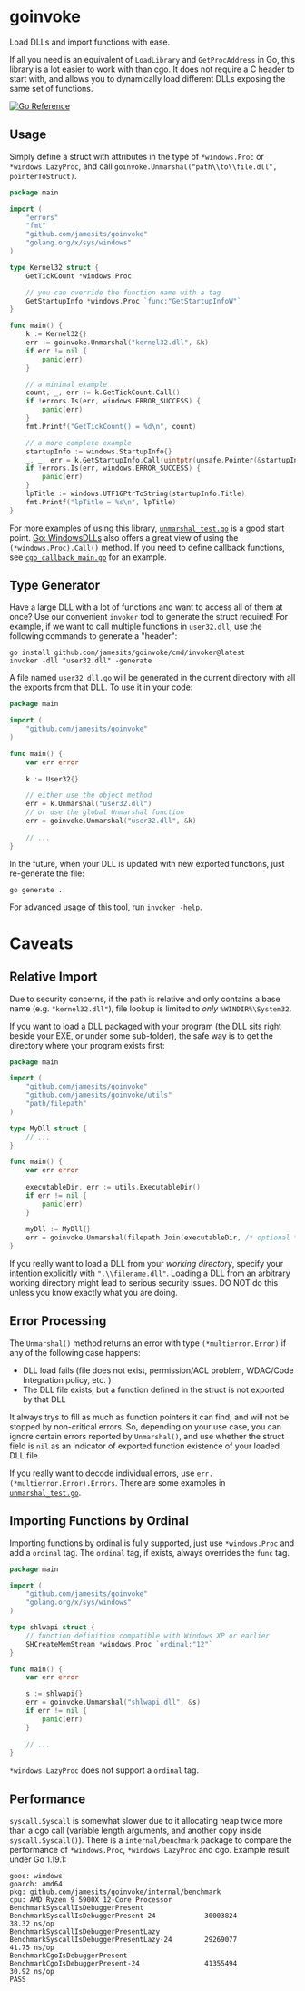 # goinvoke

Load DLLs and import functions with ease. 

If all you need is an equivalent of `LoadLibrary` and `GetProcAddress` in Go, this library is a lot easier to work with 
than cgo. It does not require a C header to start with, and allows you to dynamically load different DLLs exposing the 
same set of functions.

[![Go Reference](https://pkg.go.dev/badge/github.com/jamesits/goinvoke.svg)](https://pkg.go.dev/github.com/jamesits/goinvoke)

## Usage

Simply define a struct with attributes in the type of `*windows.Proc` or `*windows.LazyProc`, and call 
`goinvoke.Unmarshal("path\\to\\file.dll", pointerToStruct)`.

```go
package main

import (
	"errors"
	"fmt"
	"github.com/jamesits/goinvoke"
	"golang.org/x/sys/windows"
)

type Kernel32 struct {
	GetTickCount *windows.Proc

	// you can override the function name with a tag
	GetStartupInfo *windows.Proc `func:"GetStartupInfoW"`
}

func main() {
	k := Kernel32{}
	err := goinvoke.Unmarshal("kernel32.dll", &k)
	if err != nil {
		panic(err)
	}

	// a minimal example
	count, _, err := k.GetTickCount.Call()
	if !errors.Is(err, windows.ERROR_SUCCESS) {
		panic(err)
	}
	fmt.Printf("GetTickCount() = %d\n", count)

	// a more complete example
	startupInfo := windows.StartupInfo{}
	_, _, err = k.GetStartupInfo.Call(uintptr(unsafe.Pointer(&startupInfo)))
	if !errors.Is(err, windows.ERROR_SUCCESS) {
		panic(err)
	}
	lpTitle := windows.UTF16PtrToString(startupInfo.Title)
	fmt.Printf("lpTitle = %s\n", lpTitle)
}
```

For more examples of using this library, [`unmarshal_test.go`](unmarshal_test.go) is a good start point. 
[Go: WindowsDLLs](https://github.com/golang/go/wiki/WindowsDLLs) also offers a great view of using 
the `(*windows.Proc).Call()` method. If you need to define callback functions, see [`cgo_callback_main.go`](internal/test/cgo_callback_main.go) 
for an example. 

## Type Generator

Have a large DLL with a lot of functions and want to access all of them at once? Use our convenient `invoker` tool to
generate the struct required! For example, if we want to call multiple functions in `user32.dll`, use the following 
commands to generate a "header":
```shell
go install github.com/jamesits/goinvoke/cmd/invoker@latest
invoker -dll "user32.dll" -generate
```

A file named `user32_dll.go` will be generated in the current directory with all the exports from that DLL. To use it 
in your code:
```go
package main

import (
	"github.com/jamesits/goinvoke"
)

func main() {
	var err error
	
	k := User32{}

	// either use the object method
	err = k.Unmarshal("user32.dll")
	// or use the global Unmarshal function
	err = goinvoke.Unmarshal("user32.dll", &k)
	
    // ...
}
```

In the future, when your DLL is updated with new exported functions, just re-generate the file:
```shell
go generate .
```

For advanced usage of this tool, run `invoker -help`.

# Caveats

## Relative Import

Due to security concerns, if the path is relative and only contains a base name (e.g. `"kernel32.dll"`), file lookup
is limited to *only* `%WINDIR%\System32`. 

If you want to load a DLL packaged with your program (the DLL sits right beside your EXE, or under some sub-folder), 
the safe way is to get the directory where your program exists first:
```go
package main

import (
	"github.com/jamesits/goinvoke"
	"github.com/jamesits/goinvoke/utils"
	"path/filepath"
)

type MyDll struct {
	// ...
}

func main() {
	var err error
	
	executableDir, err := utils.ExecutableDir()
	if err != nil {
		panic(err)
	}
	
	myDll := MyDll{}
	err = goinvoke.Unmarshal(filepath.Join(executableDir, /* optional */ "sub-folder", "MyDll.dll"), &myDll)
}
```

If you really want to load a DLL from your *working directory*, specify your intention explicitly 
with `".\\filename.dll"`.
Loading a DLL from an arbitrary working directory might lead to serious security issues. 
DO NOT do this unless you know exactly what you are doing.

## Error Processing

The `Unmarshal()` method returns an error with type `(*multierror.Error)` if any of the following case happens:
- DLL load fails (file does not exist, permission/ACL problem, WDAC/Code Integration policy, etc. )
- The DLL file exists, but a function defined in the struct is not exported by that DLL

It always trys to fill as much as function pointers it can find, and will not be stopped by non-critical errors.
So, depending on your use case, you can ignore certain errors reported by `Unmarshal()`, and use whether the struct 
field is `nil` as an indicator of exported function existence of your loaded DLL file.

If you really want to decode individual errors, use `err.(*multierror.Error).Errors`. There are some examples 
in [`unmarshal_test.go`](unmarshal_test.go).

## Importing Functions by Ordinal

Importing functions by ordinal is fully supported, just use `*windows.Proc` and add a `ordinal` tag. The `ordinal` tag, 
if exists, always overrides the `func` tag.

```go
package main

import (
	"github.com/jamesits/goinvoke"
	"golang.org/x/sys/windows"
)

type shlwapi struct {
	// function definition compatible with Windows XP or earlier
	SHCreateMemStream *windows.Proc `ordinal:"12"`
}

func main() {
	var err error

	s := shlwapi{}
	err = goinvoke.Unmarshal("shlwapi.dll", &s)
	if err != nil {
		panic(err)
	}
	
	// ...
}
```

`*windows.LazyProc` does not support a `ordinal` tag.

## Performance

`syscall.Syscall` is somewhat slower due to it allocating heap twice more than a cgo call (variable length arguments, 
and another copy inside `syscall.Syscall()`). There is a `internal/benchmark` package to compare the performance of 
`*windows.Proc`, `*windows.LazyProc` and cgo. 
Example result under Go 1.19.1:

```text
goos: windows
goarch: amd64
pkg: github.com/jamesits/goinvoke/internal/benchmark
cpu: AMD Ryzen 9 5900X 12-Core Processor
BenchmarkSyscallIsDebuggerPresent
BenchmarkSyscallIsDebuggerPresent-24            30003824                38.32 ns/op
BenchmarkSyscallIsDebuggerPresentLazy
BenchmarkSyscallIsDebuggerPresentLazy-24        29269077                41.75 ns/op
BenchmarkCgoIsDebuggerPresent
BenchmarkCgoIsDebuggerPresent-24                41355494                30.92 ns/op
PASS
```
